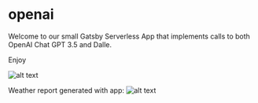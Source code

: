 # openai

Welcome to our small Gatsby Serverless App that implements calls to both OpenAI Chat GPT 3.5 and Dalle.

Enjoy

![alt text](https://github.com/arabovs/react-serverless-openai-api/blob/main/app-example.png?raw=true)

Weather report generated with app:
![alt text](https://github.com/arabovs/react-serverless-openai-api/blob/main/app-weather.png?raw=true)
